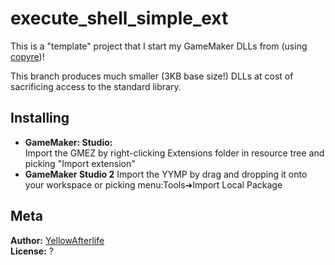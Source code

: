 # execute_shell_simple_ext

This is a "template" project that I start my GameMaker DLLs from (using [copyre](https://github.com/YAL-Haxe/copyre))!

This branch produces much smaller (3KB base size!) DLLs at cost of sacrificing access to the standard library.

## Installing

<!--
- **GameMaker 8.1 and older:**  
  Add the DLL as an included file.  
  Add the scripts using menu:Scripts➜Import Scripts
-->
- **GameMaker: Studio:**  
  Import the GMEZ by right-clicking Extensions folder in resource tree and picking "Import extension"
- **GameMaker Studio 2**
  Import the YYMP by drag and dropping it onto your workspace or picking menu:Tools➜Import Local Package

## Meta

**Author:** [YellowAfterlife](https://github.com/YellowAfterlife)  
**License:** ?